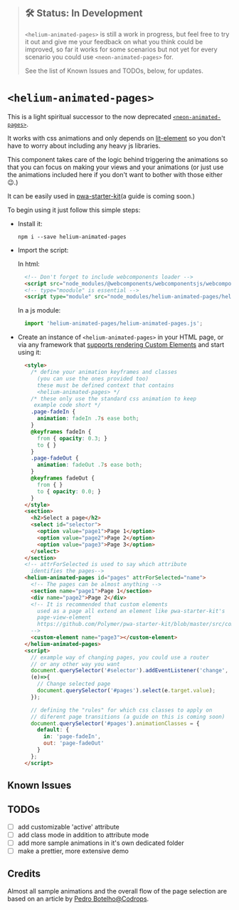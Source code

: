 > ## 🛠 Status: In Development
> `<helium-animated-pages>` is still a work in progress, but feel free to try it out and give me your feedback on what you think could be improved, so far it works for some scenarios but not yet for every scenario you could use `<neon-animated-pages>` for.
>
> See the list of Known Issues and TODOs, below, for updates.

# `<helium-animated-pages>`

This is a light spiritual successor to the now deprecated [`<neon-animated-pages>`](https://www.webcomponents.org/element/PolymerElements/neon-animation/elements/neon-animated-pages).

It works with css animations and only depends on [lit-element](https://github.com/Polymer/lit-element) so you don't have to worry about including any heavy js libraries.

This component takes care of the logic behind triggering the animations so that you can focus on making your views and your animations (or just use the animations included here if you don't want to bother with those either 😉.)

It can be easily used in [pwa-starter-kit](https://github.com/Polymer/pwa-starter-kit/)(a guide is coming soon.)

To begin using it just follow this simple steps:

- Install it:

  `npm i --save helium-animated-pages`

- Import the script:

  In html:
  ```html
    <!-- Don't forget to include webcomponents loader -->
    <script src="node_modules/@webcomponents/webcomponentsjs/webcomponents-loader.js"></script>
    <!-- type="moodule" is essential -->
    <script type="module" src="node_modules/helium-animated-pages/helium-animated-pages.js"></script>
  ```
  In a js module:
  ```javascript
    import 'helium-animated-pages/helium-animated-pages.js';
  ```

- Create an instance of `<helium-animated-pages>` in your HTML page, or via any framework that [supports rendering Custom Elements](https://custom-elements-everywhere.com/) and start using it:

  ```html
    <style>
      /* define your animation keyframes and classes
        (you can use the ones provided too)
        these must be defined context that contains
        <helium-animated-pages> */
      /* these only use the standard css animation to keep
       example code short */
      .page-fadeIn {
      	animation: fadeIn .7s ease both;
      }
      @keyframes fadeIn {
      	from { opacity: 0.3; }
      	to { }
      }
      .page-fadeOut {
      	animation: fadeOut .7s ease both;
      }
      @keyframes fadeOut {
      	from { }
      	to { opacity: 0.0; }
      }
    </style>
    <section>
      <h2>Select a page</h2>
      <select id="selector">
        <option value="page1">Page 1</option>
        <option value="page2">Page 2</option>
        <option value="page3">Page 3</option>
      </select>
    </section>
    <!-- attrForSelected is used to say which attribute
      identifies the pages-->
    <helium-animated-pages id="pages" attrForSelected="name">
      <!-- The pages can be almost anything -->
      <section name="page1">Page 1</section>
      <div name="page2">Page 2</div>
      <!-- It is recommended that custom elements
        used as a page all extend an element like pwa-starter-kit's
        page-view-element
        https://github.com/Polymer/pwa-starter-kit/blob/master/src/components/page-view-element.js
      -->
      <custom-element name="page3"></custom-element>
    </helium-animated-pages>
    <script>
      // example way of changing pages, you could use a router
      // or any other way you want
      document.querySelector('#selector').addEventListener('change',
      (e)=>{
        // Change selected page
        document.querySelector('#pages').select(e.target.value);
      });

      // defining the "rules" for which css classes to apply on
      // diferent page transitions (a guide on this is coming soon)
      document.querySelector('#pages').animationClasses = {
        default: {
          in: 'page-fadeIn',
          out: 'page-fadeOut'
        }
      };
    </script>
  ```

## Known Issues

## TODOs
- [ ] add customizable 'active' attribute
- [ ] add class mode in addition to attribute mode
- [ ] add more sample animations in it's own dedicated folder
- [ ] make a prettier, more extensive demo

## Credits
Almost all sample animations and the overall flow of the page selection are based on an article by [Pedro Botelho@Codrops](https://tympanus.net/codrops/2013/05/07/a-collection-of-page-transitions/).
